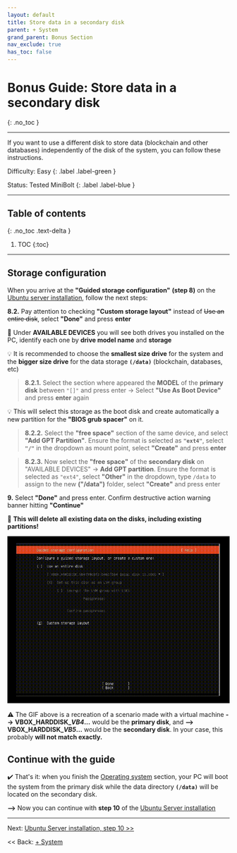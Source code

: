 ```yaml
---
layout: default
title: Store data in a secondary disk
parent: + System
grand_parent: Bonus Section
nav_exclude: true
has_toc: false
---
```

<!-- markdownlint-disable MD014 MD022 MD025 MD033 MD040 -->

# Bonus Guide: Store data in a secondary disk

{: .no_toc }

---

If you want to use a different disk to store data (blockchain and other databases) independently of the disk of the system, you can follow these instructions.

Difficulty: Easy
{: .label .label-green }

Status: Tested MiniBolt
{: .label .label-blue }

---

## Table of contents
{: .no_toc .text-delta }

1. TOC
{:toc}

---

## Storage configuration

When you arrive at the **"Guided storage configuration"** **(step 8)** on the [Ubuntu server installation](../../system/operating-system.md#ubuntu-server-installation), follow the next steps:

**8.2.** Pay attention to checking **"Custom storage layout"** instead of ~~Use an entire disk~~, select **"Done"** and press **enter**

📝 Under **AVAILABLE DEVICES** you will see both drives you installed on the PC, identify each one by **drive model name** and **storage**

💡 It is recommended to choose the **smallest size drive** for the system and the **bigger size drive** for the data storage **`(/data)`** (blockchain, databases, etc)

> **8.2.1.** Select the section where appeared the **MODEL** of the **primary disk** between `"[]"` and press enter -> Select **"Use As Boot Device"** and press **enter** again

💡 This will select this storage as the boot disk and create automatically a new partition for the **"BIOS grub spacer"** on it.

> **8.2.2.** Select the **"free space"** section of the same device, and select **"Add GPT Partition"**. Ensure the format is selected as **`"ext4"`**, select **`"/"`** in the dropdown as mount point, select **"Create"** and press **enter**

> **8.2.3.** Now select the **"free space"** of the **secondary disk** on "AVAILABLE DEVICES" -> **Add GPT partition**. Ensure the format is selected as `"ext4"`, select **"Other"** in the dropdown, type `/data` to assign to the new **("/data")** folder, select **"Create"** and press enter

**9.** Select **"Done"** and press enter. Confirm destructive action warning banner hitting **"Continue"**

🚨 **This will delete all existing data on the disks, including existing partitions!**

![Storage secondary disk GIF](../../../resources/storage-secondary-disk.gif)

⚠️ The GIF above is a recreation of a scenario made with a virtual machine **-->** **VBOX_HARDDISK_***VB4***...** would be the **primary disk**, and **-->** **VBOX_HARDDISK_***VB5***...** would be the **secondary disk**. In your case, this probably **will not match exactly.**

## Continue with the guide

✔️ That's it: when you finish the [Operating system](../../system/operating-system.md) section, your PC will boot the system from the primary disk while the data directory **`(/data)`** will be located on the secondary disk.

**-->** Now you can continue with **step 10** of the [Ubuntu Server installation](../../system/operating-system.md#ubuntu-server-installation)

---

Next: [Ubuntu Server installation, step 10 >>](../../system/operating-system.md#ubuntu-server-installation)

<< Back: [+ System](index.md)
